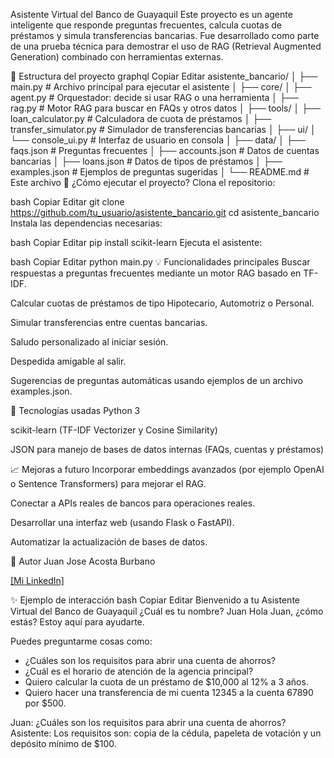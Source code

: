 Asistente Virtual del Banco de Guayaquil
Este proyecto es un agente inteligente que responde preguntas frecuentes, calcula cuotas de préstamos y simula transferencias bancarias.
Fue desarrollado como parte de una prueba técnica para demostrar el uso de RAG (Retrieval Augmented Generation) combinado con herramientas externas.

📂 Estructura del proyecto
graphql
Copiar
Editar
asistente_bancario/
│
├── main.py                # Archivo principal para ejecutar el asistente
│
├── core/
│   ├── agent.py            # Orquestador: decide si usar RAG o una herramienta
│   ├── rag.py              # Motor RAG para buscar en FAQs y otros datos
│
├── tools/
│   ├── loan_calculator.py  # Calculadora de cuota de préstamos
│   ├── transfer_simulator.py # Simulador de transferencias bancarias
│
├── ui/
│   └── console_ui.py       # Interfaz de usuario en consola
│
├── data/
│   ├── faqs.json           # Preguntas frecuentes
│   ├── accounts.json       # Datos de cuentas bancarias
│   ├── loans.json          # Datos de tipos de préstamos
│   ├── examples.json       # Ejemplos de preguntas sugeridas
│
└── README.md               # Este archivo
🚀 ¿Cómo ejecutar el proyecto?
Clona el repositorio:

bash
Copiar
Editar
git clone https://github.com/tu_usuario/asistente_bancario.git
cd asistente_bancario
Instala las dependencias necesarias:

bash
Copiar
Editar
pip install scikit-learn
Ejecuta el asistente:

bash
Copiar
Editar
python main.py
💡 Funcionalidades principales
Buscar respuestas a preguntas frecuentes mediante un motor RAG basado en TF-IDF.

Calcular cuotas de préstamos de tipo Hipotecario, Automotriz o Personal.

Simular transferencias entre cuentas bancarias.

Saludo personalizado al iniciar sesión.

Despedida amigable al salir.

Sugerencias de preguntas automáticas usando ejemplos de un archivo examples.json.

🧠 Tecnologías usadas
Python 3

scikit-learn (TF-IDF Vectorizer y Cosine Similarity)

JSON para manejo de bases de datos internas (FAQs, cuentas y préstamos)

📈 Mejoras a futuro
Incorporar embeddings avanzados (por ejemplo OpenAI o Sentence Transformers) para mejorar el RAG.

Conectar a APIs reales de bancos para operaciones reales.

Desarrollar una interfaz web (usando Flask o FastAPI).

Automatizar la actualización de bases de datos.

🤝 Autor
Juan Jose Acosta Burbano

[\[Mi LinkedIn\]](https://www.linkedin.com/in/juan-acosta-a769871b9/)

✨ Ejemplo de interacción
bash
Copiar
Editar
Bienvenido a tu Asistente Virtual del Banco de Guayaquil
¿Cuál es tu nombre? Juan
Hola Juan, ¿cómo estás? Estoy aquí para ayudarte.

Puedes preguntarme cosas como:
- ¿Cuáles son los requisitos para abrir una cuenta de ahorros?
- ¿Cuál es el horario de atención de la agencia principal?
- Quiero calcular la cuota de un préstamo de $10,000 al 12% a 3 años.
- Quiero hacer una transferencia de mi cuenta 12345 a la cuenta 67890 por $500.

Juan: ¿Cuáles son los requisitos para abrir una cuenta de ahorros?
Asistente: Los requisitos son: copia de la cédula, papeleta de votación y un depósito mínimo de $100.
